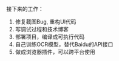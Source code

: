 接下来的工作：
1.  修复截图Bug, 重构UI代码
2.  写调试过程和技术博客
3.  部署项目，编译成可执行代码
4.  自己训练OCR模型，替代Baidu的API接口
5.  做成浏览器插件，可以跨平台使用
